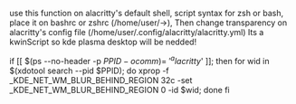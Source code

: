 use this function on alacritty's default shell, script syntax for zsh or bash, place it on bashrc or zshrc (/home/user/->), Then change transparency on alacritty's config file (/home/user/.config/alacritty/alacritty.yml) Its a kwinScript so kde plasma desktop will be nedded!

if [[ $(ps --no-header -p $PPID -o comm) =~ '^alacritty$' ]]; then
        for wid in $(xdotool search --pid $PPID); do
            xprop -f _KDE_NET_WM_BLUR_BEHIND_REGION 32c -set _KDE_NET_WM_BLUR_BEHIND_REGION 0 -id $wid; done
fi

